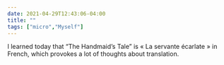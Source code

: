 ```yaml
---
date: 2021-04-29T12:43:06-04:00
title: ""
tags: ["micro","Myself"]
---
```

I learned today that “The Handmaid’s Tale” is « La servante écarlate » in French, which provokes a lot of thoughts about translation.
